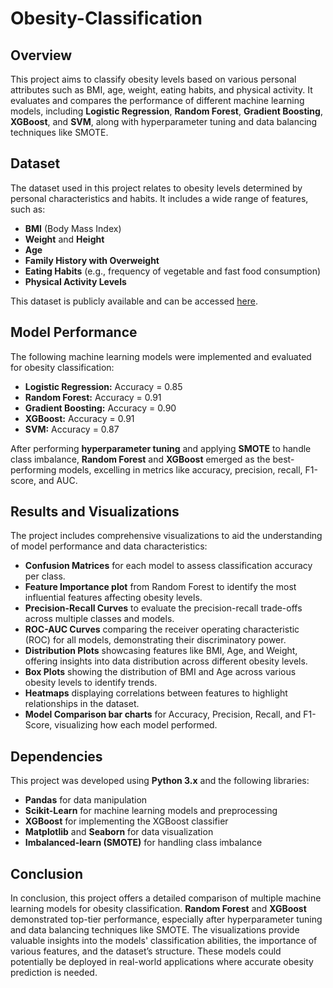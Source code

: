 # Obesity-Classification

## Overview

This project aims to classify obesity levels based on various personal attributes such as BMI, age, weight, eating habits, and physical activity. It evaluates and compares the performance of different machine learning models, including **Logistic Regression**, **Random Forest**, **Gradient Boosting**, **XGBoost**, and **SVM**, along with hyperparameter tuning and data balancing techniques like SMOTE.

## Dataset

The dataset used in this project relates to obesity levels determined by personal characteristics and habits. It includes a wide range of features, such as:

- **BMI** (Body Mass Index)
- **Weight** and **Height**
- **Age**
- **Family History with Overweight**
- **Eating Habits** (e.g., frequency of vegetable and fast food consumption)
- **Physical Activity Levels**

This dataset is publicly available and can be accessed [here](https://www.kaggle.com/datasets/jpkochar/obesity-risk-dataset).

## Model Performance

The following machine learning models were implemented and evaluated for obesity classification:

- **Logistic Regression:** Accuracy = 0.85
- **Random Forest:** Accuracy = 0.91
- **Gradient Boosting:** Accuracy = 0.90
- **XGBoost:** Accuracy = 0.91
- **SVM:** Accuracy = 0.87

After performing **hyperparameter tuning** and applying **SMOTE** to handle class imbalance, **Random Forest** and **XGBoost** emerged as the best-performing models, excelling in metrics like accuracy, precision, recall, F1-score, and AUC.

## Results and Visualizations

The project includes comprehensive visualizations to aid the understanding of model performance and data characteristics:

- **Confusion Matrices** for each model to assess classification accuracy per class.
- **Feature Importance plot** from Random Forest to identify the most influential features affecting obesity levels.
- **Precision-Recall Curves** to evaluate the precision-recall trade-offs across multiple classes and models.
- **ROC-AUC Curves** comparing the receiver operating characteristic (ROC) for all models, demonstrating their discriminatory power.
- **Distribution Plots** showcasing features like BMI, Age, and Weight, offering insights into data distribution across different obesity levels.
- **Box Plots** showing the distribution of BMI and Age across various obesity levels to identify trends.
- **Heatmaps** displaying correlations between features to highlight relationships in the dataset.
- **Model Comparison bar charts** for Accuracy, Precision, Recall, and F1-Score, visualizing how each model performed.

## Dependencies

This project was developed using **Python 3.x** and the following libraries:

- **Pandas** for data manipulation
- **Scikit-Learn** for machine learning models and preprocessing
- **XGBoost** for implementing the XGBoost classifier
- **Matplotlib** and **Seaborn** for data visualization
- **Imbalanced-learn (SMOTE)** for handling class imbalance

## Conclusion

In conclusion, this project offers a detailed comparison of multiple machine learning models for obesity classification. **Random Forest** and **XGBoost** demonstrated top-tier performance, especially after hyperparameter tuning and data balancing techniques like SMOTE. The visualizations provide valuable insights into the models' classification abilities, the importance of various features, and the dataset’s structure. These models could potentially be deployed in real-world applications where accurate obesity prediction is needed.
